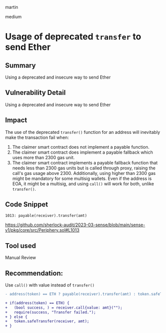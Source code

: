 martin

medium

# Usage of deprecated `transfer` to send Ether

## Summary

Using a deprecated and insecure way to send Ether

## Vulnerability Detail

Using a deprecated and insecure way to send Ether

## Impact

The use of the deprecated `transfer()` function for an address will inevitably make the transaction fail when:

1. The claimer smart contract does not implement a payable function.
2. The claimer smart contract does implement a payable fallback which uses more than 2300 gas unit.
3. The claimer smart contract implements a payable fallback function that needs less than 2300 gas units but is called through proxy, raising the call's gas usage above 2300.
   Additionally, using higher than 2300 gas might be mandatory for some multisig wallets.
   Even if the address is EOA, it might be a multisig, and using `call()` will work for both, unlike `transfer()`.

## Code Snippet

```solidity
1013: payable(receiver).transfer(amt)
```

https://github.com/sherlock-audit/2023-03-sense/blob/main/sense-v1/pkg/core/src/Periphery.sol#L1013

## Tool used

Manual Review

## Recommendation:

Use `call()` with value instead of `transfer()`

```diff
- address(token) == ETH ? payable(receiver).transfer(amt) : token.safeTransfer(receiver, amt);

+ if(address(token) == ETH) {
+   (bool success, ) = receiver.call{value: amt}("");
+   require(success, "Transfer failed.");
+ } else {
+   token.safeTransfer(receiver, amt);
+ }
```
